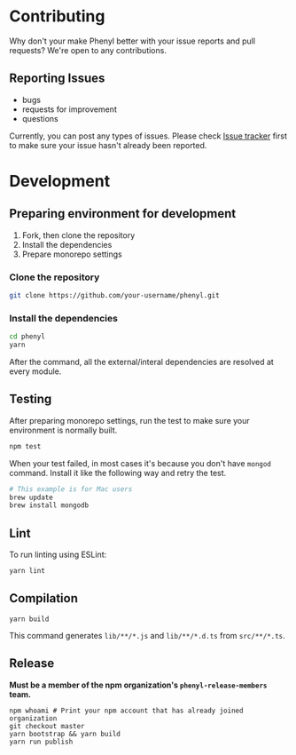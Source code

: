 # Contributing
Why don't your make Phenyl better with your issue reports and pull requests? We're open to any contributions.

## Reporting Issues
- bugs
- requests for improvement
- questions

Currently, you can post any types of issues.
Please check [Issue tracker](https://github.com/phenyl-js/phenyl/issues) first to make sure your issue hasn't already been reported.

# Development
## Preparing environment for development
1. Fork, then clone the repository
2. Install the dependencies
3. Prepare monorepo settings

### Clone the repository
```bash
git clone https://github.com/your-username/phenyl.git
```

### Install the dependencies
```bash
cd phenyl
yarn
```

After the command, all the external/interal dependencies are resolved at every module.

## Testing

After preparing monorepo settings, run the test to make sure your environment is normally built.

```bash
npm test
```
When your test failed, in most cases it's because you don't have `mongod` command.
Install it like the following way and retry the test.

```bash
# This example is for Mac users
brew update
brew install mongodb
```

## Lint
To run linting using ESLint:

```bash
yarn lint
```

## Compilation

```
yarn build
```

This command generates `lib/**/*.js` and `lib/**/*.d.ts` from `src/**/*.ts`.

## Release

**Must be a member of the npm organization's `phenyl-release-members` team.**

```
npm whoami # Print your npm account that has already joined organization
git checkout master
yarn bootstrap && yarn build
yarn run publish
```